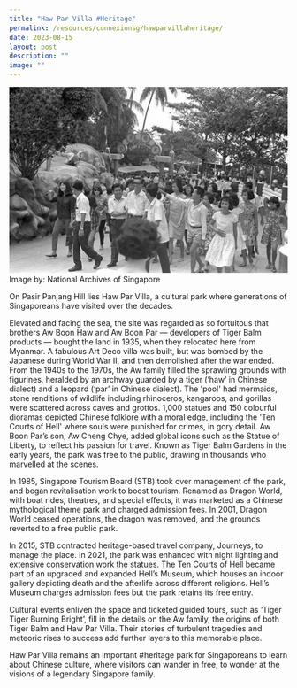 ```yaml
---
title: "Haw Par Villa #Heritage"
permalink: /resources/connexionsg/hawparvillaheritage/
date: 2023-08-15
layout: post
description: ""
image: ""
---
```

![](/images/connexionsg/2023/haw%20par%20villa.jpg)
Image by: National Archives of Singapore

On Pasir Panjang Hill lies Haw Par Villa, a cultural park where generations of Singaporeans have visited over the decades.

Elevated and facing the sea, the site was regarded as so fortuitous that brothers Aw Boon Haw and Aw Boon Par — developers of Tiger Balm products — bought the land in 1935, when they relocated here from Myanmar. A fabulous Art Deco villa was built, but was bombed by the Japanese during World War II, and then demolished after the war ended.
From the 1940s to the 1970s, the Aw family filled the sprawling grounds with figurines, heralded by an archway guarded by a tiger (‘haw’ in Chinese dialect) and a leopard (‘par’ in Chinese dialect). The 'pool' had mermaids, stone renditions of wildlife including rhinoceros, kangaroos, and gorillas were scattered across caves and grottos. 1,000 statues and 150 colourful dioramas depicted Chinese folklore with a moral edge, including the 'Ten Courts of Hell' where souls were punished for crimes, in gory detail. Aw Boon Par’s son, Aw Cheng Chye, added global icons such as the Statue of Liberty, to reflect his passion for travel. Known as Tiger Balm Gardens in the early years, the park was free to the public, drawing in thousands who marvelled at the scenes.

In 1985, Singapore Tourism Board (STB) took over management of the park, and began revitalisation work to boost tourism. Renamed as Dragon World, with boat rides, theatres, and special effects, it was marketed as a Chinese mythological theme park and charged admission fees. In 2001, Dragon World ceased operations, the dragon was removed, and the grounds reverted to a free public park.

In 2015, STB contracted heritage-based travel company, Journeys, to manage the place. In 2021, the park was enhanced with night lighting and extensive conservation work the statues. The Ten Courts of Hell became part of an upgraded and expanded Hell’s Museum, which houses an indoor gallery depicting death and the afterlife across different religions. Hell’s Museum charges admission fees but the park retains its free entry.

Cultural events enliven the space and ticketed guided tours, such as ‘Tiger Tiger Burning Bright’, fill in the details on the Aw family, the origins of both Tiger Balm and Haw Par Villa. Their stories of turbulent tragedies and meteoric rises to success add further layers to this memorable place.

Haw Par Villa remains an important #heritage park for Singaporeans to learn about Chinese culture, where visitors can wander in free, to wonder at the visions of a legendary Singapore family.

